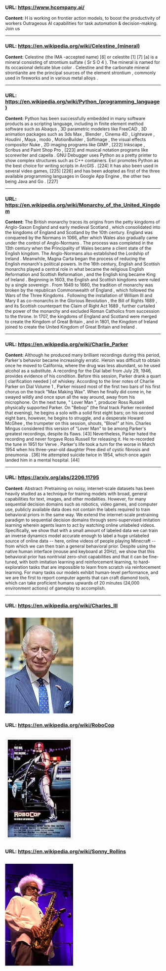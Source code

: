 ### URL: https://www.hcompany.ai/
**Content:** H  is  working on frontier action models,  to boost the productivity of workers Outrageous AI capabilities for task automation & decision-making. Join us

---
### URL: https://en.wikipedia.org/wiki/Celestine_(mineral)
**Content:** Celestine  (the  IMA -accepted name) [6]  or  celestite [1] [7] [a]  is a  mineral  consisting of  strontium sulfate  ( Sr S O 4 ). The mineral is named for its occasional delicate  blue color . Celestine and the  carbonate  mineral  strontianite  are the principal sources of the  element   strontium , commonly used in  fireworks  and in various  metal alloys .

---
### URL: https://en.wikipedia.org/wiki/Python_(programming_language)
**Content:** Python has been successfully embedded in many software products as a scripting language, including in  finite element method  software such as  Abaqus , 3D parametric modelers like  FreeCAD , 3D animation packages such as  3ds Max ,  Blender ,  Cinema 4D ,  Lightwave ,  Houdini ,  Maya ,  modo ,  MotionBuilder ,  Softimage , the visual effects compositor  Nuke , 2D imaging programs like  GIMP , [222]   Inkscape ,  Scribus  and  Paint Shop Pro , [223]  and  musical notation  programs like  scorewriter  and  capella .  GNU Debugger  uses Python as a  pretty printer  to show complex structures such as C++ containers.  Esri  promotes Python as the best choice for writing scripts in  ArcGIS . [224]  It has also been used in several video games, [225] [226]  and has been adopted as first of the three available  programming languages  in  Google App Engine , the other two being  Java  and  Go . [227]

---
### URL: https://en.wikipedia.org/wiki/Monarchy_of_the_United_Kingdom
**Content:** The British monarchy traces its origins from the  petty kingdoms  of  Anglo-Saxon England  and  early medieval Scotland , which consolidated into the kingdoms of  England  and  Scotland  by the 10th century. England was  conquered by the Normans  in 1066, after which  Wales  also gradually came under the control of  Anglo-Normans . The process was completed in the 13th century when the  Principality of Wales  became a  client state  of the English kingdom. The Anglo-Normans also established the  Lordship of Ireland . Meanwhile,  Magna Carta  began the process of reducing the English monarch's political powers. In the 16th century, English and Scottish monarchs played a central role in what became the religious  English Reformation  and  Scottish Reformation , and the English king became  King of Ireland . Beginning in 1603, the English and Scottish kingdoms were ruled by a  single sovereign . From 1649 to 1660, the tradition of monarchy was broken by the republican  Commonwealth of England , which followed the  Wars of the Three Kingdoms . Following the installation of  William III  and  Mary II  as co-monarchs in the  Glorious Revolution , the  Bill of Rights 1689 , and its Scottish counterpart the  Claim of Right Act 1689 , further curtailed the power of the monarchy and excluded  Roman Catholics  from succession to the throne. In 1707, the kingdoms of England and Scotland were merged to create the  Kingdom of Great Britain , and in 1801, the  Kingdom of Ireland  joined to create the  United Kingdom of Great Britain and Ireland .

---
### URL: https://en.wikipedia.org/wiki/Charlie_Parker
**Content:** Although he produced many brilliant recordings during this period, Parker's behavior became increasingly erratic. Heroin was difficult to obtain once he moved to California, where the drug was less abundant, so he used alcohol as a substitute. A recording for the  Dial  label from July 29, 1946, provides evidence of his condition. Before this session, Parker drank a quart [ clarification needed ]  of whiskey. According to the liner notes of  Charlie Parker on Dial Volume 1 , Parker missed most of the first two bars of his first chorus on the track "Max Making Wax". When he finally did come in, he swayed wildly and once spun all the way around, away from his microphone. On the next tune, " Lover Man ", producer  Ross Russell  physically supported Parker. On "Bebop" (the final track Parker recorded that evening), he begins a solo with a solid first eight bars; on his second eight bars, however, he begins to struggle, and a desperate  Howard McGhee , the trumpeter on this session, shouts, "Blow!" at him.  Charles Mingus  considered this version of "Lover Man" to be among Parker's greatest recordings, despite its flaws. [43]  Nevertheless, Parker hated the recording and never forgave Ross Russell for releasing it. He re-recorded the tune in 1951 for  Verve . Parker's life took a turn for the worse in March 1954 when his three-year-old daughter Pree died of  cystic fibrosis  and  pneumonia . [36]  He attempted suicide twice in 1954, which once again landed him in a mental hospital. [44]

---
### URL: https://arxiv.org/abs/2206.11795
**Content:** Abstract: Pretraining on noisy, internet-scale datasets has been heavily studied as a technique for training models with broad, general capabilities for text, images, and other modalities. However, for many sequential decision domains such as robotics, video games, and computer use, publicly available data does not contain the labels required to train behavioral priors in the same way. We extend the internet-scale pretraining paradigm to sequential decision domains through semi-supervised imitation learning wherein agents learn to act by watching online unlabeled videos. Specifically, we show that with a small amount of labeled data we can train an inverse dynamics model accurate enough to label a huge unlabeled source of online data -- here, online videos of people playing Minecraft -- from which we can then train a general behavioral prior. Despite using the native human interface (mouse and keyboard at 20Hz), we show that this behavioral prior has nontrivial zero-shot capabilities and that it can be fine-tuned, with both imitation learning and reinforcement learning, to hard-exploration tasks that are impossible to learn from scratch via reinforcement learning. For many tasks our models exhibit human-level performance, and we are the first to report computer agents that can craft diamond tools, which can take proficient humans upwards of 20 minutes (24,000 environment actions) of gameplay to accomplish.

---
### URL: https://en.wikipedia.org/wiki/Charles_III

![Image](images/Charles_III.png)
---
### URL: https://en.wikipedia.org/wiki/RoboCop

![Image](images/RoboCop.png)
---
### URL: https://en.wikipedia.org/wiki/Sonny_Rollins

![Image](images/Sonny_Rollins.png)
---
